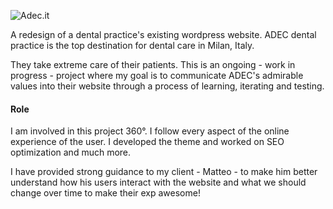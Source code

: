![Adec.it](https://d1q7h0w9c0hiav.cloudfront.net/portfolios/images/000/003/791/featured/adec.png?1441877866)

A redesign of a dental practice's existing wordpress website. ADEC dental practice is the top destination for dental care in Milan, Italy.

They take extreme care of their patients. This is an ongoing - work in progress - project where my goal is to communicate ADEC's admirable values into their website through a process of learning, iterating and testing.

#### Role
I am involved in this project 360°. I follow every aspect of the online experience of the user. I developed the theme and worked on SEO optimization and much more.

I have provided strong guidance to my client - Matteo - to make him better understand how his users interact with the website and what we should change over time to make their exp awesome!
